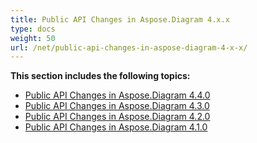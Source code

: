 ```yaml
---
title: Public API Changes in Aspose.Diagram 4.x.x
type: docs
weight: 50
url: /net/public-api-changes-in-aspose-diagram-4-x-x/
---
```


**This section includes the following topics:**
- [Public API Changes in Aspose.Diagram 4.4.0](/diagram/net/public-api-changes-in-aspose-diagram-4-4-0/)
- [Public API Changes in Aspose.Diagram 4.3.0](/diagram/net/public-api-changes-in-aspose-diagram-4-3-0/)
- [Public API Changes in Aspose.Diagram 4.2.0](/diagram/net/public-api-changes-in-aspose-diagram-4-2-0/)
- [Public API Changes in Aspose.Diagram 4.1.0](/diagram/net/public-api-changes-in-aspose-diagram-4-1-0/)
